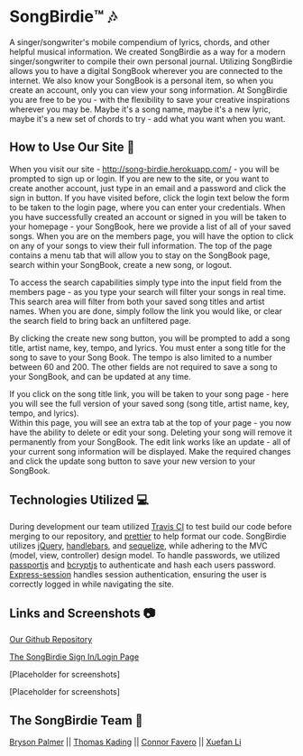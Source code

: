 # SongBirdie™️ 🎶
A singer/songwriter's mobile compendium of lyrics, chords, and other helpful musical information.
We created SongBirdie as a way for a modern singer/songwriter to compile their own personal journal.   Utilizing SongBirdie allows you to have a digital SongBook wherever you are connected to the internet.  We also know your SongBook is a personal item, so when you create an account, only you can view your song information.  At SongBirdie you are free to be you - with the flexibility to save your creative inspirations wherever you may be.  Maybe it's a song name, maybe it's a new lyric, maybe it's a new set of chords to try - add what you want when you want.

## How to Use Our Site 📃
When you visit our site - http://song-birdie.herokuapp.com/ - you will be prompted  to sign up or login.  If you are new to the site, or you want to create another account, just type in an email and a password and click the sign in button.  If you have visited before, click the login text below the form to be taken to the login page, where you can enter your credentials.  When you have successfully created an account or signed in you will be taken to your homepage - your SongBook, here we provide a list of all of your saved songs.  When you are on the members page, you will have the option to click on any of your songs to view their full information.  The top of the page contains a menu tab that will allow you to stay on the SongBook page, search within your SongBook, create a new song, or logout.  

To access the search capabilities simply type into the input field from the members page - as you type your search will filter your songs in real time.  This search area will filter from both your saved song titles and artist names.  When you are done, simply follow the link you would like, or clear the search field to bring back an unfiltered page.

By clicking the create new song button, you will be prompted to add a song title, artist name, key, tempo, and lyrics.  You must enter a song title for the song to save to your Song Book.  The tempo is also limited to a number between 60 and 200.  The other fields are not required to save a song to your SongBook, and can be updated at any time.  

If you click on the song title link, you will be taken to your song page - here you will see the full version of your saved song (song title, artist name, key, tempo, and lyrics).  
Within this page, you will see an extra tab at the top of your page - you now have the ability to delete or edit your song.  Deleting your song will remove it permanently  from your SongBook.  The edit link works like an update - all of your current song information will be displayed.  Make the required changes and click the update song button to save your new version to your SongBook.

## Technologies Utilized 💻
 During development our team utilized [Travis CI](https://docs.travis-ci.com/user/for-beginners/) to test build our code before merging to our repository, and [prettier](https://prettier.io/docs/en/) to help format our code. SongBirdie utilizes [jQuery](https://api.jquery.com/), [handlebars](https://handlebarsjs.com/), and [sequelize](https://sequelize.org/master/index.html), while adhering to the MVC (model, view, controller) design model.  To handle passwords, we utilized [passportjs](http://www.passportjs.org/docs/) and [bcryptjs](https://www.npmjs.com/package/bcryptjs) to authenticate and hash each users password.  [Express-session](https://www.npmjs.com/package/express-session) handles session authentication, ensuring the user is correctly logged in while navigating the site.

 ## Links and Screenshots  📷
 [Our Github Repository](https://github.com/Bryson-Palmer/song-bird)

 [The SongBirdie Sign In/Login Page](http://song-birdie.herokuapp.com/)

 [Placeholder for screenshots]

 [Placeholder for screenshots]

## The SongBirdie Team 👥

[Bryson Palmer](https://github.com/Bryson-Palmer) ||
[Thomas Kading](https://github.com/Tskading) ||
[Connor Favero](https://github.com/con0fav) ||
[Xuefan Li](https://github.com/TomxLi) 